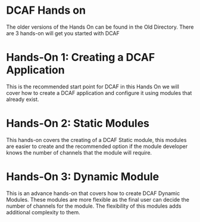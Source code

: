 # DCAF Hands on

The older versions of the Hands On can be found in the Old Directory.
There are 3  hands-on  will get you started with DCAF

# Hands-On 1: Creating a DCAF Application
This is the recommended start point for DCAF in this Hands On we will cover how to create a DCAF application and configure it using modules that already exist. 

# Hands-On 2: Static Modules
This hands-on covers the creating of a DCAF Static module, this modules are easier to create and the recommended option if the module developer knows the number of channels that the module will require.

# Hands-On 3: Dynamic Module
This is an advance hands-on that covers how to create DCAF Dynamic Modules. These modules are more flexible as the final user can decide the number of channels for the module. The flexibility of this modules adds additional complexity to them.
